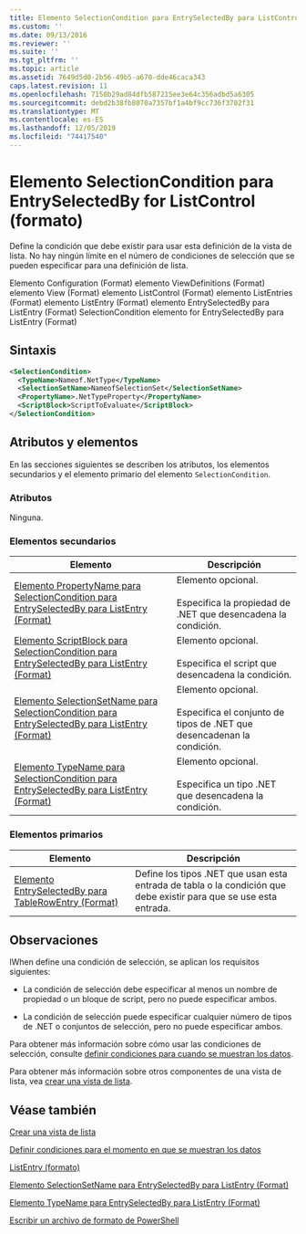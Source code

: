 ```yaml
---
title: Elemento SelectionCondition para EntrySelectedBy para ListControl (Format) | Microsoft Docs
ms.custom: ''
ms.date: 09/13/2016
ms.reviewer: ''
ms.suite: ''
ms.tgt_pltfrm: ''
ms.topic: article
ms.assetid: 7649d5d0-2b56-49b5-a670-dde46caca343
caps.latest.revision: 11
ms.openlocfilehash: 7150b29ad84dfb587215ee3e64c356adbd5a6305
ms.sourcegitcommit: debd2b38fb8070a7357bf1a4bf9cc736f3702f31
ms.translationtype: MT
ms.contentlocale: es-ES
ms.lasthandoff: 12/05/2019
ms.locfileid: "74417540"
---
```

# <a name="selectioncondition-element-for-entryselectedby-for-listcontrol-format"></a>Elemento SelectionCondition para EntrySelectedBy for ListControl (formato)

Define la condición que debe existir para usar esta definición de la vista de lista. No hay ningún límite en el número de condiciones de selección que se pueden especificar para una definición de lista.

Elemento Configuration (Format) elemento ViewDefinitions (Format) elemento View (Format) elemento ListControl (Format) elemento ListEntries (Format) elemento ListEntry (Format) elemento EntrySelectedBy para ListEntry (Format) SelectionCondition elemento for EntrySelectedBy para ListEntry (Format)

## <a name="syntax"></a>Sintaxis

```xml
<SelectionCondition>
  <TypeName>Nameof.NetType</TypeName>
  <SelectionSetName>NameofSelectionSet</SelectionSetName>
  <PropertyName>.NetTypeProperty</PropertyName>
  <ScriptBlock>ScriptToEvaluate</ScriptBlock>
</SelectionCondition>
```

## <a name="attributes-and-elements"></a>Atributos y elementos

En las secciones siguientes se describen los atributos, los elementos secundarios y el elemento primario del elemento `SelectionCondition`.

### <a name="attributes"></a>Atributos

Ninguna.

### <a name="child-elements"></a>Elementos secundarios

|Elemento|Descripción|
|-------------|-----------------|
|[Elemento PropertyName para SelectionCondition para EntrySelectedBy para ListEntry (Format)](./propertyname-element-for-selectioncondition-for-entryselectedby-for-listcontrol-format.md)|Elemento opcional.<br /><br /> Especifica la propiedad de .NET que desencadena la condición.|
|[Elemento ScriptBlock para SelectionCondition para EntrySelectedBy para ListEntry (Format)](./scriptblock-element-for-selectioncondition-for-entryselectedby-for-listcontrol-format.md)|Elemento opcional.<br /><br /> Especifica el script que desencadena la condición.|
|[Elemento SelectionSetName para SelectionCondition para EntrySelectedBy para ListEntry (Format)](./selectionsetname-element-for-selectioncondition-for-entryselectedby-for-listentry-format.md)|Elemento opcional.<br /><br /> Especifica el conjunto de tipos de .NET que desencadenan la condición.|
|[Elemento TypeName para SelectionCondition para EntrySelectedBy para ListEntry (Format)](./typename-element-for-selectioncondition-for-entryselectedby-for-listcontrol-format.md)|Elemento opcional.<br /><br /> Especifica un tipo .NET que desencadena la condición.|

### <a name="parent-elements"></a>Elementos primarios

|Elemento|Descripción|
|-------------|-----------------|
|[Elemento EntrySelectedBy para TableRowEntry (Format)](./entryselectedby-element-for-tablerowentry-for-tablecontrol-format.md)|Define los tipos .NET que usan esta entrada de tabla o la condición que debe existir para que se use esta entrada.|

## <a name="remarks"></a>Observaciones

lWhen define una condición de selección, se aplican los requisitos siguientes:

- La condición de selección debe especificar al menos un nombre de propiedad o un bloque de script, pero no puede especificar ambos.

- La condición de selección puede especificar cualquier número de tipos de .NET o conjuntos de selección, pero no puede especificar ambos.

Para obtener más información sobre cómo usar las condiciones de selección, consulte [definir condiciones para cuando se muestran los datos](./defining-conditions-for-displaying-data.md).

Para obtener más información sobre otros componentes de una vista de lista, vea [crear una vista de lista](./creating-a-list-view.md).

## <a name="see-also"></a>Véase también

[Crear una vista de lista](./creating-a-list-view.md)

[Definir condiciones para el momento en que se muestran los datos](./defining-conditions-for-displaying-data.md)

[ListEntry (formato)](./listentry-element-for-listcontrol-format.md)

[Elemento SelectionSetName para EntrySelectedBy para ListEntry (Format)](./selectionsetname-element-for-entryselectedby-for-listcontrol-format.md)

[Elemento TypeName para EntrySelectedBy para ListEntry (Format)](/powershell/scripting/developer/format/typename-element-for-entryselectedby-for-listcontrol-format)

[Escribir un archivo de formato de PowerShell](./writing-a-powershell-formatting-file.md)
